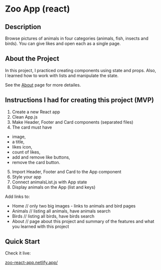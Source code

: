 # Zoo App (react)

## Description

Browse pictures of animals in four categories (animals, fish, insects and birds). You can give likes and open each as a single page.

## About the Project

In this project, I practiced creating components using state and props. Also, I learned how to work with lists and manipulate the state.

See the [About](https://zoo-react-app.netlify.app/about) page for more detailes.

## Instructions I had for creating this project (MVP)

1. Create a new React app
2. Clean App.js
3. Make Header, Footer and Card components (separated files)
4. The card must have

- image,
- a title,
- likes icon,
- count of likes,
- add and remove like buttons,
- remove the card button.

5. Import Header, Footer and Card to the App component
6. Style your app
7. Connect animalsList.js with App state
8. Display animals on the App (list and keys)

Add links to:

- Home // only two big images - links to animals and bird pages
- Animals // listing all animals, have animals search
- Birds // listing all birds, have birds search
- About // page about this project and summary of the features and what you learned with this project

## Quick Start

Check it live:

[zoo-react-app.netlify.app/](https://zoo-react-app.netlify.app/)
